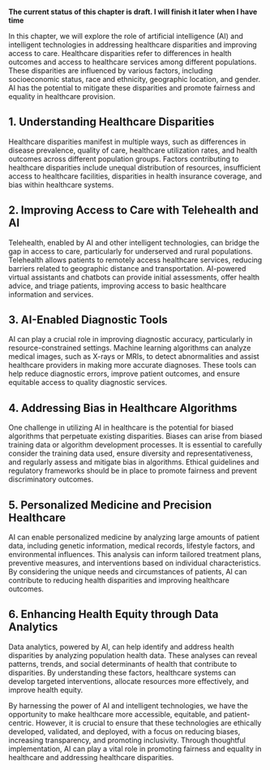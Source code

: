 **The current status of this chapter is draft. I will finish it later when I have time**

In this chapter, we will explore the role of artificial intelligence (AI) and intelligent technologies in addressing healthcare disparities and improving access to care. Healthcare disparities refer to differences in health outcomes and access to healthcare services among different populations. These disparities are influenced by various factors, including socioeconomic status, race and ethnicity, geographic location, and gender. AI has the potential to mitigate these disparities and promote fairness and equality in healthcare provision.

**1. Understanding Healthcare Disparities**
-------------------------------------------

Healthcare disparities manifest in multiple ways, such as differences in disease prevalence, quality of care, healthcare utilization rates, and health outcomes across different population groups. Factors contributing to healthcare disparities include unequal distribution of resources, insufficient access to healthcare facilities, disparities in health insurance coverage, and bias within healthcare systems.

**2. Improving Access to Care with Telehealth and AI**
------------------------------------------------------

Telehealth, enabled by AI and other intelligent technologies, can bridge the gap in access to care, particularly for underserved and rural populations. Telehealth allows patients to remotely access healthcare services, reducing barriers related to geographic distance and transportation. AI-powered virtual assistants and chatbots can provide initial assessments, offer health advice, and triage patients, improving access to basic healthcare information and services.

**3. AI-Enabled Diagnostic Tools**
----------------------------------

AI can play a crucial role in improving diagnostic accuracy, particularly in resource-constrained settings. Machine learning algorithms can analyze medical images, such as X-rays or MRIs, to detect abnormalities and assist healthcare providers in making more accurate diagnoses. These tools can help reduce diagnostic errors, improve patient outcomes, and ensure equitable access to quality diagnostic services.

**4. Addressing Bias in Healthcare Algorithms**
-----------------------------------------------

One challenge in utilizing AI in healthcare is the potential for biased algorithms that perpetuate existing disparities. Biases can arise from biased training data or algorithm development processes. It is essential to carefully consider the training data used, ensure diversity and representativeness, and regularly assess and mitigate bias in algorithms. Ethical guidelines and regulatory frameworks should be in place to promote fairness and prevent discriminatory outcomes.

**5. Personalized Medicine and Precision Healthcare**
-----------------------------------------------------

AI can enable personalized medicine by analyzing large amounts of patient data, including genetic information, medical records, lifestyle factors, and environmental influences. This analysis can inform tailored treatment plans, preventive measures, and interventions based on individual characteristics. By considering the unique needs and circumstances of patients, AI can contribute to reducing health disparities and improving healthcare outcomes.

**6. Enhancing Health Equity through Data Analytics**
-----------------------------------------------------

Data analytics, powered by AI, can help identify and address health disparities by analyzing population health data. These analyses can reveal patterns, trends, and social determinants of health that contribute to disparities. By understanding these factors, healthcare systems can develop targeted interventions, allocate resources more effectively, and improve health equity.

By harnessing the power of AI and intelligent technologies, we have the opportunity to make healthcare more accessible, equitable, and patient-centric. However, it is crucial to ensure that these technologies are ethically developed, validated, and deployed, with a focus on reducing biases, increasing transparency, and promoting inclusivity. Through thoughtful implementation, AI can play a vital role in promoting fairness and equality in healthcare and addressing healthcare disparities.
